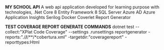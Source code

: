 **MY SCHOOL API**
A web api application developed for learning purpose with technologies,
.Net Core 8
Entity Framework 8
SQL Server
Azure AD
Azure Application Insights
Serilog
Docker
Coverlet
Report Generator


**TEST COVERAGE REPORT GENERATE COMMANDS**
dotnet test --collect:"XPlat Code Coverage" --settings .runsettings
reportgenerator -reports:"./**/**/**/*cobertura.xml" -targetdir:"coveragereport" -reporttypes:Html
